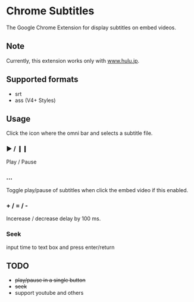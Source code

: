 # Chrome Subtitles

The Google Chrome Extension for display subtitles on embed videos.


## Note

Currently, this extension works only with www.hulu.jp.


## Supported formats

- srt
- ass (V4+ Styles)


## Usage

Click the icon where the omni bar and selects a subtitle file.

### ▶ / ❙❙

Play / Pause

### ...

Toggle play/pause of subtitles when click the embed video if this enabled.

### + / = / -

Incerease / decrease delay by 100 ms.

### Seek

input time to text box and press enter/return


## TODO

- ~~play/pause in a single button~~
- ~~seek~~
- support youtube and others
